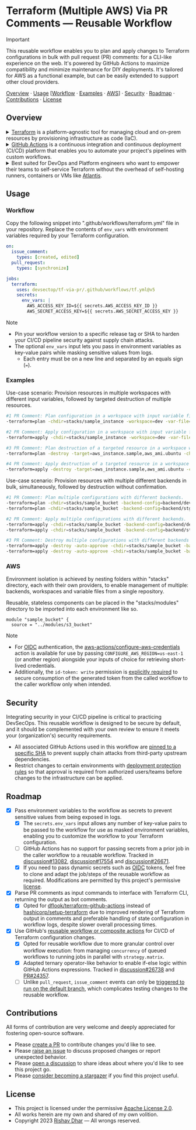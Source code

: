 # Terraform (Multiple AWS) Via PR Comments — Reusable Workflow

> [!IMPORTANT]
>
> This reusable workflow enables you to plan and apply changes to Terraform configurations in bulk with pull request (PR) comments: for a CLI-like experience on the web. It's powered by GitHub Actions to maximize compatibility and minimize maintenance for DIY deployments. It's tailored for AWS as a functional example, but can be easily extended to support other cloud providers.

[Overview](#overview) · [Usage](#usage) [[Workflow](#workflow) · [Examples](#examples) · [AWS](#aws)] · [Security](#security) · [Roadmap](#roadmap) · [Contributions](#contributions) · [License](#license)

## Overview

<details><summary><a href="https://developer.hashicorp.com/terraform/intro" title="Introduction to Terraform.">Terraform</a> is a platform-agnostic tool for managing cloud and on-prem resources by provisioning infrastructure as code (IaC).</summary>

- It enables you to define resources in human-readable configuration files that can be version controlled and shared for consistent state management.
</details>

<details><summary><a href="https://docs.github.com/en/actions/learn-github-actions/understanding-github-actions" title="Introduction to GitHub Actions.">GitHub Actions</a> is a continuous integration and continuous deployment (CI/CD) platform that enables you to automate your project's pipelines with custom workflows.</summary>

- This repository hosts a reusable workflow that parses PR comments for Terraform commands and runs them in a remote environment.
- Also supports [GitHub Codespaces][github_codespaces] dev container, which offers a tailored Terraform development environment, complete with tools and runtimes to lower the barrier to entry for contributors.
</details>

<details><summary>Best suited for DevOps and Platform engineers who want to empower their teams to self-service Terraform without the overhead of self-hosting runners, containers or VMs like <a href="https://www.runatlantis.io" title="Atlantis Terraform pull request automation.">Atlantis</a>.</summary>

- [Environment deployment protection rules][deployment_rules] mitigate the risk of erroneous changes along with standardized approval requirements.
- Each PR and associated workflow run holds a complete log of infrastructure changes for ease of collaborative debugging as well as audit compliance.
</details>

## Usage

### Workflow

Copy the following snippet into ".github/workflows/terraform.yml" file in your repository. Replace the contents of `env_vars` with environment variables required by your Terraform configuration.

```yml
on:
  issue_comment:
    types: [created, edited]
  pull_request:
    types: [synchronize]

jobs:
  terraform:
    uses: devsectop/tf-via-pr/.github/workflows/tf.yml@v5
    secrets:
      env_vars: |
        AWS_ACCESS_KEY_ID=${{ secrets.AWS_ACCESS_KEY_ID }}
        AWS_SECRET_ACCESS_KEY=${{ secrets.AWS_SECRET_ACCESS_KEY }}
```

> [!NOTE]
>
> - Pin your workflow version to a specific release tag or SHA to harden your CI/CD pipeline security against supply chain attacks.
> - The optional `env_vars` input lets you pass in environment variables as key-value pairs while masking sensitive values from logs.
>   - Each entry must be on a new line and separated by an equals sign (`=`).

### Examples

Use-case scenario: Provision resources in multiple workspaces with different input variables, followed by targeted destruction of multiple resources.

```bash
#1 PR Comment: Plan configuration in a workspace with input variable file.
-terraform=plan -chdir=stacks/sample_instance -workspace=dev -var-file=env/dev.tfvars

#2 PR Comment: Apply configuration in a workspace with input variable file.
-terraform=apply -chdir=stacks/sample_instance -workspace=dev -var-file=env/dev.tfvars

#3 PR Comment: Plan destruction of a targeted resource in a workspace with input variable file.
-terraform=plan -destroy -target=aws_instance.sample,aws_ami.ubuntu -chdir=stacks/sample_instance -workspace=dev -var-file=env/dev.tfvars

#4 PR Comment: Apply destruction of a targeted resource in a workspace with input variable file.
-terraform=apply -destroy -target=aws_instance.sample,aws_ami.ubuntu -chdir=stacks/sample_instance -workspace=dev -var-file=env/dev.tfvars
```

Use-case scenario: Provision resources with multiple different backends in bulk, simultaneously, followed by destruction without confirmation.

```bash
#1 PR Comment: Plan multiple configurations with different backends.
-terraform=plan -chdir=stacks/sample_bucket -backend-config=backend/dev.tfvars
-terraform=plan -chdir=stacks/sample_bucket -backend-config=backend/stg.tfvars

#2 PR Comment: Apply multiple configurations with different backends.
-terraform=apply -chdir=stacks/sample_bucket -backend-config=backend/dev.tfvars
-terraform=apply -chdir=stacks/sample_bucket -backend-config=backend/stg.tfvars

#3 PR Comment: Destroy multiple configurations with different backends without confirmation.
-terraform=apply -destroy -auto-approve -chdir=stacks/sample_bucket -backend-config=backend/dev.tfvars
-terraform=apply -destroy -auto-approve -chdir=stacks/sample_bucket -backend-config=backend/stg.tfvars
```

### AWS

Environment isolation is achieved by nesting folders within "stacks" directory, each with their own providers, to enable management of multiple: backends, workspaces and variable files from a single repository.

Reusable, stateless components can be placed in the "stacks/modules" directory to be imported into each environment like so.

```hcl
module "sample_bucket" {
  source = "../modules/s3_bucket"
```

> [!NOTE]
>
> - For [OIDC][configure_oidc] authentication, the [aws-actions/configure-aws-credentials][configure_aws_credentials] action is available for use by passing `CONFIGURE_AWS_REGION=us-east-1` (or another region) alongside your inputs of choice for retrieving short-lived credentials.
> - Additionally, the `id-token: write` permission is [explicitly required][oidc_token_permissions] to secure consumption of the generated token from the called workflow to the caller workflow only when intended.

## Security

Integrating security in your CI/CD pipeline is critical to practicing DevSecOps. This reusable workflow is designed to be secure by default, and it should be complemented with your own review to ensure it meets your (organization's) security requirements.

- All associated GitHub Actions used in this workflow are [pinned to a specific SHA][securing_github_actions] to prevent supply chain attacks from third-party upstream dependencies.
- Restrict changes to certain environments with [deployment protection rules][deployment_rules] so that approval is required from authorized users/teams before changes to the infrastructure can be applied.

## Roadmap

- [x] Pass environment variables to the workflow as secrets to prevent sensitive values from being exposed in logs.
  - [x] The `secrets.env_vars` input allows any number of key-value pairs to be passed to the workflow for use as masked environment variables, enabling you to customize the workflow to your Terraform configuration.
  - [ ] GitHub Actions has no support for passing secrets from a prior job in the caller workflow to a reusable workflow. Tracked in [discussion#13082](https://github.com/orgs/community/discussions/13082), [discussion#17554](https://github.com/orgs/community/discussions/17554) and [discussion#26671](https://github.com/orgs/community/discussions/26671).
  - [x] If you need to pass dynamic secrets such as [OIDC][configure_oidc] tokens, feel free to clone and adapt the job/steps of the reusable workflow as required. Modifications are permitted by this project's permissive [license][license].
- [x] Parse PR comments as input commands to interface with Terraform CLI, returning the output as bot comments.
  - [x] Opted for [dflook/terraform-github-actions](https://github.com/dflook/terraform-github-actions) instead of [hashicorp/setup-terraform](https://github.com/hashicorp/setup-terraform) due to improved rendering of Terraform output in comments and preferable handling of state configuration in workflow logs, despite slower overall processing times.
- [x] Use GitHub's [reusable workflow or composite actions][compare_reusable_workflow_with_composite_actions] for CI/CD of Terraform configuration changes.
  - [x] Opted for reusable workflow due to more granular control over workflow execution: from managing `concurrency` of queued workflows to running jobs in parallel with `strategy.matrix`.
  - [x] Adapted ternary operator-like behavior to enable if-else logic within GitHub Actions expressions. Tracked in [discussion#26738](https://github.com/orgs/community/discussions/26738) and [PR#24357](https://github.com/github/docs/pull/24357).
  - [ ] Unlike `pull_request`, `issue_comment` events can only be [triggered to run on the default branch][events_triggering_workflows], which complicates testing changes to the reusable workflow.

## Contributions

All forms of contribution are very welcome and deeply appreciated for fostering open-source software.

- Please [create a PR][pull_request] to contribute changes you'd like to see.
- Please [raise an issue][issue] to discuss proposed changes or report unexpected behavior.
- Please [open a discussion][discussion] to share ideas about where you'd like to see this project go.
- Please [consider becoming a stargazer][stargazer] if you find this project useful.

## License

- This project is licensed under the permissive [Apache License 2.0][license].
- All works herein are my own and shared of my own volition.
- Copyright 2023 [Rishav Dhar][rishav_dhar] — All wrongs reserved.

[compare_reusable_workflow_with_composite_actions]: https://github.blog/2022-02-10-using-reusable-workflows-github-actions "Using reusable workflows vs. composite actions."
[configure_aws_credentials]: https://github.com/aws-actions/configure-aws-credentials "Configuring AWS credentials for use in GitHub Actions."
[configure_oidc]: https://docs.github.com/en/actions/deployment/security-hardening-your-deployments/configuring-openid-connect-in-cloud-providers "Configuring OpenID Connect in cloud providers."
[deployment_rules]: https://docs.github.com/en/actions/deployment/targeting-different-environments/using-environments-for-deployment#deployment-protection-rules "Configuring environment deployment protection rules."
[discussion]: https://github.com/devsectop/tf-via-pr/discussions "Open a discussion."
[events_triggering_workflows]: https://docs.github.com/en/actions/using-workflows/events-that-trigger-workflows "Events that trigger workflows."
[github_codespaces]: https://docs.github.com/en/codespaces/setting-up-your-project-for-codespaces/adding-a-dev-container-configuration/introduction-to-dev-containers "Introduction to GitHub Codespaces."
[issue]: https://github.com/devsectop/tf-via-pr/issues "Raise an issue."
[license]: LICENSE "Apache License 2.0."
[oidc_token_permissions]: https://github.blog/changelog/2023-06-15-github-actions-securing-openid-connect-oidc-token-permissions-in-reusable-workflows "Securing OpenID Connect (OIDC) token permissions in reusable workflows."
[pull_request]: https://github.com/devsectop/tf-via-pr/pulls "Create a pull request."
[rishav_dhar]: https://github.com/rdhar "Rishav Dhar's GitHub profile."
[securing_github_actions]: https://docs.github.com/en/actions/security-guides/security-hardening-for-github-actions#using-third-party-actions "Security hardening for GitHub Actions."
[stargazer]: https://github.com/devsectop/tf-via-pr/stargazers "Become a stargazer."
